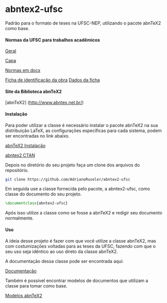 abntex2-ufsc
=================

Padrão para o formato de teses na UFSC-NEP, utilizando o pacote abnTeX2 como base.

#### Normas da UFSC para trabalhos acadêmicos
[Geral](http://portal.bu.ufsc.br/normalizacao/)

[Capa](http://www.bu.ufsc.br/design/Guia_Rapido_Diagramacao_Trabalhos_Academicos.pdf)

[Normas em docx](http://www.bu.ufsc.br/design/TemplateTrabalhoAcademico.docx)


[Ficha de identificação da obra](http://portal.bu.ufsc.br/servicos/ficha-de-identificacao-da-obra/)
[Dados da ficha](http://ficha.bu.ufsc.br/)

#### Site da Biblioteca abnTeX2
[abnTeX2] (http://www.abntex.net.br/)

#### Instalação

Para poder utilizar a classe é necessário instalar o pacote abnTeX2 na sua
distribuição LaTeX, as configurações específicas para cada sistema, podem ser
encontradas no link abaixo.

[abnTeX2 Instalação](https://github.com/abntex/abntex2/wiki/Instalacao)

[abntex2 CTAN](http://www.ctan.org/pkg/abntex2)

Depois no diretório do seu projeto faça um clone dos arquivos do repositório.

```bash
git clone https://github.com/AdrianoRuseler/abntex2-ufsc
```

Em seguida use a classe fornecida pelo pacote, a abntex2-ufsc, como classe do
documento do seu projeto.

```latex
\documentclass{abntex2-ufsc}
```

Após isso utilize a classe como se fosse a abnTeX2 e redigir seu documento
normalmente.

#### Uso

A ideia desse projeto é fazer com que você utilize a classe abnTeX2, mas
com costumizações voltadas para as teses da UFSC, fazendo com que o seu uso
seja idêntico ao uso direto da classe abnTeX2.

A documentação dessa classe pode ser encontrada aqui:

[Documentação](https://www.ctan.org/pkg/abntex2)

Também é possível encontrar modelos de documentos que utilizam a classe para
tomar como base.

[Modelos
abnTeX2](https://www.ctan.org/pkg/abntex2)


